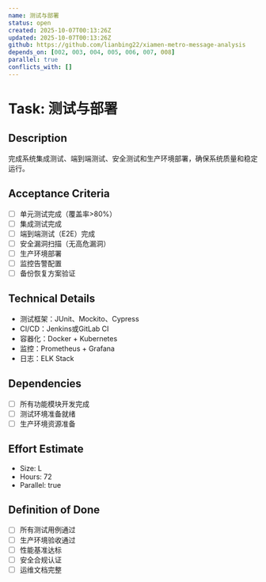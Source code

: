 ```yaml
---
name: 测试与部署
status: open
created: 2025-10-07T00:13:26Z
updated: 2025-10-07T00:13:26Z
github: https://github.com/lianbing22/xiamen-metro-message-analysis
depends_on: [002, 003, 004, 005, 006, 007, 008]
parallel: true
conflicts_with: []
---
```


# Task: 测试与部署

## Description
完成系统集成测试、端到端测试、安全测试和生产环境部署，确保系统质量和稳定运行。

## Acceptance Criteria
- [ ] 单元测试完成（覆盖率>80%）
- [ ] 集成测试完成
- [ ] 端到端测试（E2E）完成
- [ ] 安全漏洞扫描（无高危漏洞）
- [ ] 生产环境部署
- [ ] 监控告警配置
- [ ] 备份恢复方案验证

## Technical Details
- 测试框架：JUnit、Mockito、Cypress
- CI/CD：Jenkins或GitLab CI
- 容器化：Docker + Kubernetes
- 监控：Prometheus + Grafana
- 日志：ELK Stack

## Dependencies
- [ ] 所有功能模块开发完成
- [ ] 测试环境准备就绪
- [ ] 生产环境资源准备

## Effort Estimate
- Size: L
- Hours: 72
- Parallel: true

## Definition of Done
- [ ] 所有测试用例通过
- [ ] 生产环境验收通过
- [ ] 性能基准达标
- [ ] 安全合规认证
- [ ] 运维文档完整